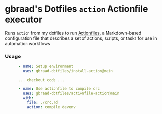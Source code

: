 gbraad's Dotfiles `action` Actionfile executor
==============================================

Runs `action` from my dotfiles to run [Actionfiles](https://github.com/actionfile), a Markdown-based configuration file that describes a set of actions, scripts, or tasks for use in automation workflows

### Usage

```yaml
      - name: Setup environment
        uses: gbraad-dotfiles/install-action@main

      ... checkout code ...

      - name: Use actionfile to compile crc
        uses: gbraad-dotfiles/actionfile-action@main
        with:
          file: ./crc.md
          action: compile devenv
```
